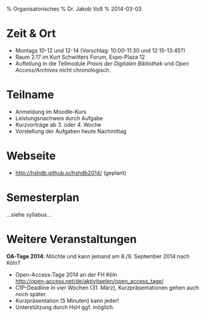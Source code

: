 % Organisatorisches
% Dr. Jakob Voß
% 2014-03-03

# Zeit & Ort

* Montags 10-12 und 12-14 (Vorschlag: 10:00-11:30 und 12:15-13:45?)
* Raum 2.17 im Kurt Schwitters Forum, Expo-Plaza 12
* Aufteilung in die Teilmodule *Praxis der Digitalen Bibliothek* 
  und *Open Access/Archives* nicht chronologisch.

# Teilname

* Anmeldung im Moodle-Kurs
* Leistungsnachweis durch Aufgabe
* Kurzvorträge ab 3. oder 4. Woche
* Vorstellung der Aufgaben heute Nachmittag

# Webseite

* <http://hshdb.github.io/hshdb2014/> (geplant)

# Semesterplan

...siehe syllabus...

# Weitere Veranstaltungen

**OA-Tage 2014**: Möchte und kann jemand am 8./9. September 2014 nach Köln?

* Open-Access-Tage 2014 an der FH Köln\
  <http://open-access.net/de/aktivitaeten/open_access_tage/>
* CfP-Deadline in vier Wochen (31. März), Kurzpräsentationen
  gehen auch noch später.
* Kurzpräsentation (5 Minuten) kann jeder!
* Unterstützung durch HsH ggf. möglich.


